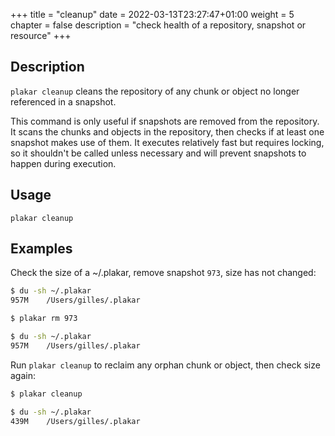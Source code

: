 +++
title = "cleanup"
date = 2022-03-13T23:27:47+01:00
weight = 5
chapter = false
description = "check health of a repository, snapshot or resource"
+++

## Description

`plakar cleanup` cleans the repository of any chunk or object no longer referenced in a snapshot.

This command is only useful if snapshots are removed from the repository.
It scans the chunks and objects in the repository,
then checks if at least one snapshot makes use of them.
It executes relatively fast but requires locking,
so it shouldn't be called unless necessary and will prevent snapshots to happen during execution.


## Usage

`plakar cleanup`


## Examples

Check the size of a ~/.plakar,
remove snapshot `973`,
size has not changed:

```sh
$ du -sh ~/.plakar
957M    /Users/gilles/.plakar

$ plakar rm 973

$ du -sh ~/.plakar
957M    /Users/gilles/.plakar
```

Run `plakar cleanup` to reclaim any orphan chunk or object,
then check size again:

```sh
$ plakar cleanup

$ du -sh ~/.plakar
439M    /Users/gilles/.plakar
```

